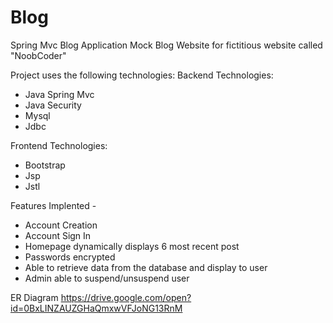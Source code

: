 # Blog
Spring Mvc Blog Application
Mock Blog Website for fictitious website called "NoobCoder"

Project uses the following technologies:
  Backend Technologies: 
  * Java Spring Mvc 
  * Java Security 
  * Mysql  
  * Jdbc
  
Frontend Technologies:
  * Bootstrap
  * Jsp
  * Jstl
  
Features Implented -
  * Account Creation
  * Account Sign In
  * Homepage dynamically displays 6 most recent post
  * Passwords encrypted
  * Able to retrieve data from the database and display to user
  * Admin able to suspend/unsuspend user

ER Diagram
https://drive.google.com/open?id=0BxLINZAUZGHaQmxwVFJoNG13RnM

